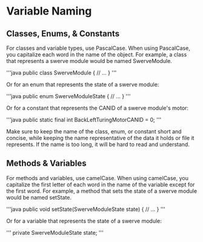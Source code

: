 # Variable Naming

## Classes, Enums, & Constants

For classes and variable types, use PascalCase. When using PascalCase, you capitalize each word in the name of the object. For example, a class that represents a swerve module would be named SwerveModule.

'''java
public class SwerveModule {
    // ...
}
'''

Or for an enum that represents the state of a swerve module:

'''java
public enum SwerveModuleState {
    // ...
}
'''

Or for a constant that represents the CANID of a swerve module's motor:

'''java
public static final int BackLeftTuringMotorCANID = 0;
'''

Make sure to keep the name of the class, enum, or constant short and concise, while keeping the name representative of the data it holds or file it represents. If the name is too long, it will be hard to read and understand.

## Methods & Variables

For methods and variables, use camelCase. When using camelCase, you capitalize the first letter of each word in the name of the variable except for the first word. For example, a method that sets the state of a swerve module would be named setState.

'''java
public void setState(SwerveModuleState state) {
    // ...
}
'''

Or for a variable that represents the state of a swerve module:

'''
private SwerveModuleState state;
'''



